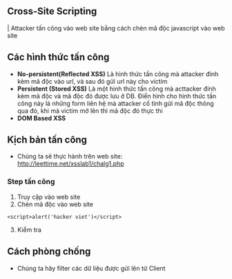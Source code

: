 ## Cross-Site Scripting
| Attacker tấn công vào web site bằng cách chèn mã độc javascript vào web site


## Các hình thức tấn công
* **No-persistent(Reflected XSS)** Là hình thức tấn công mà attacker đính kèm mã độc vào url, và sau đó gửi url này cho  victim
* **Persistent (Stored XSS)** Là một hinh thức tấn công mà acttacker đính kèm mã độc và mã độc đó được lưu ở DB. Điển hình cho hình thức tấn công này là những form liên hệ mà attacker cố tình gửi mã độc thông qua đó, khi mà victim mở lên thì mã độc đó thực thi
* **DOM Based XSS**


## Kịch bản tấn công
* Chúng ta sẽ thực hành trên web site: http://leettime.net/xsslab1/chalg1.php
### Step tấn công
1. Truy cập vào web site
2. Chèn mã độc vào web site
```
<script>alert('hacker viet')</script>
```
3. Kiểm tra

## Cách phòng chống
* Chúng ta hãy filter các dữ liệu được gửi lên từ Client
